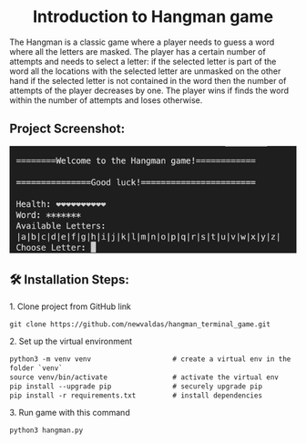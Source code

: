 <h1 align="center" id="title">Introduction to Hangman game</h1>

<p id="description">The Hangman is a classic game where a player needs to guess a word where all the letters are masked. The player has a certain number of attempts and needs to select a letter: if the selected letter is part of the word all the locations with the selected letter are unmasked on the other hand if the selected letter is not contained in the word then the number of attempts of the player decreases by one. The player wins if finds the word within the number of attempts and loses otherwise.</p>

<h2>Project Screenshot:</h2>

![Alt text](image/hangman_terminal.png )

<h2>🛠️ Installation Steps:</h2>

<p>1. Clone project from GitHub link</p>

```
git clone https://github.com/newvaldas/hangman_terminal_game.git
```

<p>2. Set up the virtual environment</p>

```
python3 -m venv venv                    # create a virtual env in the folder `venv`
source venv/bin/activate                # activate the virtual env
pip install --upgrade pip               # securely upgrade pip
pip install -r requirements.txt         # install dependencies
```

<p>3. Run game with this command</p>

```
python3 hangman.py
```
